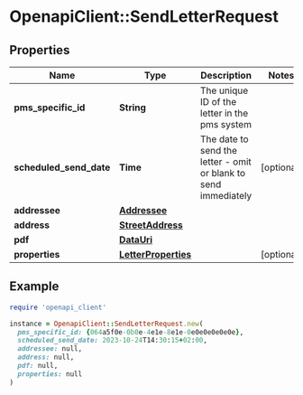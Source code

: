 # OpenapiClient::SendLetterRequest

## Properties

| Name | Type | Description | Notes |
| ---- | ---- | ----------- | ----- |
| **pms_specific_id** | **String** | The unique ID of the letter in the pms system |  |
| **scheduled_send_date** | **Time** | The date to send the letter - omit or blank to send immediately | [optional] |
| **addressee** | [**Addressee**](Addressee.md) |  |  |
| **address** | [**StreetAddress**](StreetAddress.md) |  |  |
| **pdf** | [**DataUri**](DataUri.md) |  |  |
| **properties** | [**LetterProperties**](LetterProperties.md) |  | [optional] |

## Example

```ruby
require 'openapi_client'

instance = OpenapiClient::SendLetterRequest.new(
  pms_specific_id: {064a5f0e-0b0e-4e1e-8e1e-0e0e0e0e0e0e},
  scheduled_send_date: 2023-10-24T14:30:15+02:00,
  addressee: null,
  address: null,
  pdf: null,
  properties: null
)
```

